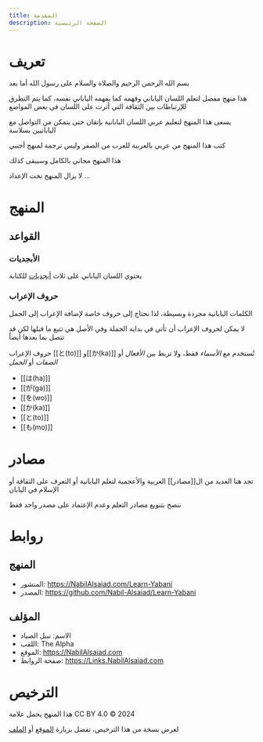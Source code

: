 ```yaml
---
title: المقدمة
description: الصفحة الرئيسية
---
```

# تعريف
بسم الله الرحمن الرحيم والصلاة والسلام على رسول الله
أما بعد

هذا منهج مفصل لتعلم اللسان الياباني وفهمه كما يفهمه الياباني نفسه، كما يتم التطرق للإرتباطات بين الثقافة التي أثرت على اللسان في بعض المواضع

يسعى هذا المنهج لتعليم عربي اللسان اليابانية بإتقان حتى يتمكن من التواصل مع اليابانيين بسلاسة

كتب هذا المنهج من عربي بالعربية للعرب من الصفر وليس ترجمة لمنهج أجنبي

هذا المنهج مجاني بالكامل وسيبقى كذلك

لا يزال المنهج تحت الإعداد ...
# المنهج
## القواعد
### الأبجديات
يحتوي اللسان الياباني على ثلاث [أبجديات](الأبجديات.md) للكتابة
### حروف الإعراب
الكلمات اليابانية مجردة وبسيطة، لذا نحتاج إلى حروف خاصة لإضافة الإعراب إلى الجمل

لا يمكن لحروف الإعراب أن تأتي في بداية الجملة وفي الأصل هي تتبع ما قبلها لكن قد تتصل بما بعدها أيضاً

حروف الإعراب [[と(to)]] و[[か(ka)]] تُستخدم مع _الأسماء_ فقط، ولا تربط بين _الأفعال_ أو _الصفات_ أو _الجمل_

- [[は(ha)]]
- [[が(ga)]]
- [[を(wo)]]
- [[か(ka)]]
- [[と(to)]]
- [[も(mo)]]
# مصادر
تجد هنا العديد من ال[[مصادر]] العربية والأعجمية لتعلم اليابانية أو التعرف على الثقافة أو الإسلام في اليابان

ننصح بتنويع مصادر التعلم وعدم الإعتماد على مصدر واحد فقط
# روابط
## المنهج
- المنشور: https://NabilAlsaiad.com/Learn-Yabani
- المصدر: https://github.com/Nabil-Alsaiad/Learn-Yabani
## المؤلف
- الاسم: نبيل الصياد
- اللقب: The Alpha
- الموقع: https://NabilAlsaiad.com
- صفحة الروابط: https://Links.NabilAlsaiad.com
# الترخيص
هذا المنهج يحمل علامة CC BY 4.0 &copy; 2024

لعرض نسخة من هذا الترخيص، تفضل بزيارة [الموقع](https://creativecommons.org/licenses/by/4.0) أو [الملف](./LICENSE)
